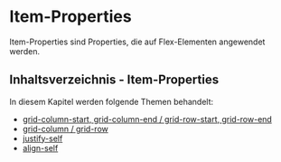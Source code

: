 # Item-Properties

Item-Properties sind Properties, die auf Flex-Elementen angewendet werden.

## Inhaltsverzeichnis - Item-Properties

In diesem Kapitel werden folgende Themen behandelt:

- [grid-column-start, grid-column-end / grid-row-start, grid-row-end](grid-column-start-grid-column-end-grid-row-start-grid-row-end.md)
- [grid-column / grid-row](grid-area.md)
- [justify-self](justify-self.md)
- [align-self](align-self.md)
